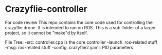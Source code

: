 # Crazyflie-controller
For code review
This repo contains the core code used for controlling the crazyflie drone. It is intended to run on ROS. 
This is a sub-folder of a larger project, so it cannot be "make"d by itself.

File Tree:
-src: controller.cpp is the core controller
-launch: ros-related stuff
-msg: ros-related stuff
-config: crazyflie2.yaml: PID parameters

